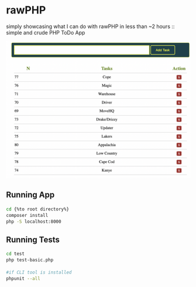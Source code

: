 # rawPHP

simply showcasing what I can do with rawPHP in less than ~2 hours :: simple and crude PHP ToDo App

![screen](screen.png)


## Running App
```sh
cd {%to root directory%}
composer install
php -S localhost:8000
```

## Running Tests
```sh
cd test
php test-basic.php

#if CLI tool is installed
phpunit --all
```